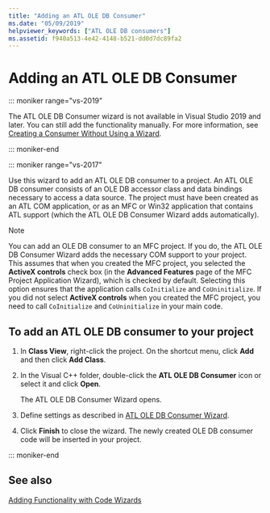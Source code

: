 ```yaml
---
title: "Adding an ATL OLE DB Consumer"
ms.date: "05/09/2019"
helpviewer_keywords: ["ATL OLE DB consumers"]
ms.assetid: f940a513-4e42-4148-b521-dd0d7dc89fa2
---
```

# Adding an ATL OLE DB Consumer

::: moniker range="vs-2019"

The ATL OLE DB Consumer wizard is not available in Visual Studio 2019 and later. You can still add the functionality manually. For more information, see [Creating a Consumer Without Using a Wizard](../../../data/oledb/creating-a-consumer-without-using-a-wizard.md).

::: moniker-end

::: moniker range="vs-2017"

Use this wizard to add an ATL OLE DB consumer to a project. An ATL OLE DB consumer consists of an OLE DB accessor class and data bindings necessary to access a data source. The project must have been created as an ATL COM application, or as an MFC or Win32 application that contains ATL support (which the ATL OLE DB Consumer Wizard adds automatically).

> [!NOTE]
> You can add an OLE DB consumer to an MFC project. If you do, the ATL OLE DB Consumer Wizard adds the necessary COM support to your project. This assumes that when you created the MFC project, you selected the **ActiveX controls** check box (in the **Advanced Features** page of the MFC Project Application Wizard), which is checked by default. Selecting this option ensures that the application calls `CoInitialize` and `CoUninitialize`. If you did not select **ActiveX controls** when you created the MFC project, you need to call `CoInitialize` and `CoUninitialize` in your main code.

## To add an ATL OLE DB consumer to your project

1. In **Class View**, right-click the project. On the shortcut menu, click **Add** and then click **Add Class**.

1. In the Visual C++ folder, double-click the **ATL OLE DB Consumer** icon or select it and click **Open**.

   The ATL OLE DB Consumer Wizard opens.

1. Define settings as described in [ATL OLE DB Consumer Wizard](../../atl/reference/atl-ole-db-consumer-wizard.md).

1. Click **Finish** to close the wizard. The newly created OLE DB consumer code will be inserted in your project.

::: moniker-end

## See also

[Adding Functionality with Code Wizards](../../ide/adding-functionality-with-code-wizards-cpp.md)
